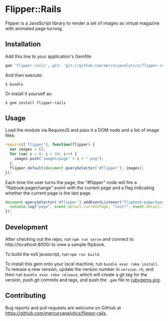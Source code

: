 # Flipper::Rails

Flipper is a JavaScript library to render a set of images as virtual magazine with animated page turning.

## Installation

Add this line to your application's Gemfile:

```ruby
gem 'flipper-rails', git: 'git://github.com/mercuryanalytics/flipper-rails.git'
```

And then execute:

    $ bundle

Or install it yourself as:

    $ gem install flipper-rails

## Usage

Load the module via RequireJS and pass it a DOM node and a list of image files:

```javascript
require(['flipper'], function(flipper) {
  var images = [];
  for (var i = 0; i < 10; i++) {
    images.push("images/page" + i + ".png");
  }
  flipper.default(document.querySelector('#flipper'), images);
});
```

Each time the user turns the page, the "#flipper" node will fire a "flipbook:pagechange" event
with the current page and a flag indicating whether the current page is the last page.

```javascript
document.querySelector('#flipper').addEventListener("flipbook:pagechange", function(event) {
  console.log("page", event.detail.currentPage, "last?", event.detail.lastPage);
});
```

## Development

After checking out the repo, run `npm run serve` and connect to http://localhost:8000/ to view a sample flipbook.

To build the es5 javascript, run `npm run build`.

To install this gem onto your local machine, run `bundle exec rake install`. To release a new version, update the version number in `version.rb`, and then run `bundle exec rake release`, which will create a git tag for the version, push git commits and tags, and push the `.gem` file to [rubygems.org](https://rubygems.org).

## Contributing

Bug reports and pull requests are welcome on GitHub at https://github.com/mercuryanalytics/flipper-rails.

